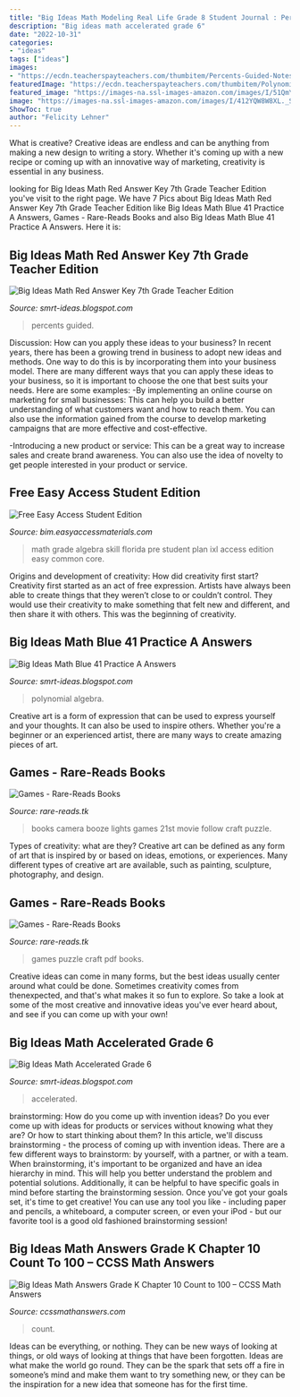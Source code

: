 ```yaml
---
title: "Big Ideas Math Modeling Real Life Grade 8 Student Journal : Percents Guided"
description: "Big ideas math accelerated grade 6"
date: "2022-10-31"
categories:
- "ideas"
tags: ["ideas"]
images:
- "https://ecdn.teacherspayteachers.com/thumbitem/Percents-Guided-Notes-Big-Ideas-Math-Red-7th-Grade-Chapter-6-3086927-1510853237/original-3086927-2.jpg"
featuredImage: "https://ecdn.teacherspayteachers.com/thumbitem/Polynomial-Functions-Chapter-4-Big-Ideas-Math-Algebra-2-4087680-1537892085/original-4087680-1.jpg"
featured_image: "https://images-na.ssl-images-amazon.com/images/I/51QmYJXOQ5L._SX397_BO1,204,203,200_.jpg"
image: "https://images-na.ssl-images-amazon.com/images/I/412YQW8W8XL._SX290_BO1,204,203,200_.jpg"
ShowToc: true
author: "Felicity Lehner"
---
```



What is creative?
Creative ideas are endless and can be anything from making a new design to writing a story. Whether it's coming up with a new recipe or coming up with an innovative way of marketing, creativity is essential in any business.

	

		
looking for Big Ideas Math Red Answer Key 7th Grade Teacher Edition you've visit to the right page. We have 7 Pics about Big Ideas Math Red Answer Key 7th Grade Teacher Edition like Big Ideas Math Blue 41 Practice A Answers, Games - Rare-Reads Books and also Big Ideas Math Blue 41 Practice A Answers. Here it is:
		
    
## Big Ideas Math Red Answer Key 7th Grade Teacher Edition

<img loading=lazy src="https://ecdn.teacherspayteachers.com/thumbitem/Percents-Guided-Notes-Big-Ideas-Math-Red-7th-Grade-Chapter-6-3086927-1510853237/original-3086927-2.jpg" onerror="this.onerror=null;this.src='https://tse2.mm.bing.net/th?id=OIP.ZDPIQTbGkvgPBkE626aDWwAAAA&amp;pid=15.1';" alt="Big Ideas Math Red Answer Key 7th Grade Teacher Edition">

_Source: smrt-ideas.blogspot.com_

>percents guided. 

	

Discussion: How can you apply these ideas to your business?
In recent years, there has been a growing trend in business to adopt new ideas and methods. One way to do this is by incorporating them into your business model. There are many different ways that you can apply these ideas to your business, so it is important to choose the one that best suits your needs. Here are some examples: 
-By implementing an online course on marketing for small businesses: This can help you build a better understanding of what customers want and how to reach them. You can also use the information gained from the course to develop marketing campaigns that are more effective and cost-effective. 

-Introducing a new product or service: This can be a great way to increase sales and create brand awareness. You can also use the idea of novelty to get people interested in your product or service.

    
## Free Easy Access Student Edition

<img loading=lazy src="https://www.bigideasmath.com/uploads/images/book_covers/mrl2019/grade8_cc.jpg" onerror="this.onerror=null;this.src='https://tse1.mm.bing.net/th?id=OIP.qKbu-tQkFrTEibhyXs_2lwAAAA&amp;pid=15.1';" alt="Free Easy Access Student Edition">

_Source: bim.easyaccessmaterials.com_

>math grade algebra skill florida pre student plan ixl access edition easy common core. 

	

Origins and development of creativity: How did creativity first start?
Creativity first started as an act of free expression. Artists have always been able to create things that they weren’t close to or couldn’t control. They would use their creativity to make something that felt new and different, and then share it with others. This was the beginning of creativity.

    
## Big Ideas Math Blue 41 Practice A Answers

<img loading=lazy src="https://ecdn.teacherspayteachers.com/thumbitem/Polynomial-Functions-Chapter-4-Big-Ideas-Math-Algebra-2-4087680-1537892085/original-4087680-1.jpg" onerror="this.onerror=null;this.src='https://tse3.mm.bing.net/th?id=OIP.jFJFlxVP0lGhsGDhNixDEwAAAA&amp;pid=15.1';" alt="Big Ideas Math Blue 41 Practice A Answers">

_Source: smrt-ideas.blogspot.com_

>polynomial algebra. 

	

Creative art is a form of expression that can be used to express yourself and your thoughts. It can also be used to inspire others. Whether you're a beginner or an experienced artist, there are many ways to create amazing pieces of art.

    
## Games - Rare-Reads Books

<img loading=lazy src="https://images-na.ssl-images-amazon.com/images/I/51QmYJXOQ5L._SX397_BO1,204,203,200_.jpg" onerror="this.onerror=null;this.src='https://tse1.mm.bing.net/th?id=OIP.bNbMSR_YEGqnymKSoz2zKgAAAA&amp;pid=15.1';" alt="Games - Rare-Reads Books">

_Source: rare-reads.tk_

>books camera booze lights games 21st movie follow craft puzzle. 

	

Types of creativity: what are they?
Creative art can be defined as any form of art that is inspired by or based on ideas, emotions, or experiences. Many different types of creative art are available, such as painting, sculpture, photography, and design.

    
## Games - Rare-Reads Books

<img loading=lazy src="https://images-na.ssl-images-amazon.com/images/I/412YQW8W8XL._SX290_BO1,204,203,200_.jpg" onerror="this.onerror=null;this.src='https://tse1.mm.bing.net/th?id=OIP.CiIC3Wa4KTxU5_CXOtJq6QAAAA&amp;pid=15.1';" alt="Games - Rare-Reads Books">

_Source: rare-reads.tk_

>games puzzle craft pdf books. 

	

Creative ideas can come in many forms, but the best ideas usually center around what could be done. Sometimes creativity comes from thenexpected, and that's what makes it so fun to explore. So take a look at some of the most creative and innovative ideas you've ever heard about, and see if you can come up with your own!

    
## Big Ideas Math Accelerated Grade 6

<img loading=lazy src="https://i.ytimg.com/vi/GuqKqsLWo70/maxresdefault.jpg" onerror="this.onerror=null;this.src='https://tse3.mm.bing.net/th?id=OIP.7UzjkTHesS1ydv8Lot2TKwHaE8&amp;pid=15.1';" alt="Big Ideas Math Accelerated Grade 6">

_Source: smrt-ideas.blogspot.com_

>accelerated. 

	

brainstorming: How do you come up with invention ideas?
Do you ever come up with ideas for products or services without knowing what they are? Or how to start thinking about them? In this article, we'll discuss brainstorming - the process of coming up with invention ideas.
There are a few different ways to brainstorm: by yourself, with a partner, or with a team. When brainstorming, it's important to be organized and have an idea hierarchy in mind. This will help you better understand the problem and potential solutions. Additionally, it can be helpful to have specific goals in mind before starting the brainstorming session. Once you've got your goals set, it's time to get creative! You can use any tool you like - including paper and pencils, a whiteboard, a computer screen, or even your iPod - but our favorite tool is a good old fashioned brainstorming session!

    
## Big Ideas Math Answers Grade K Chapter 10 Count To 100 – CCSS Math Answers

<img loading=lazy src="https://ccssmathanswers.com/wp-content/uploads/2021/01/Big-Ideas-Math-Answer-Key-Grade-K-Chapter-10-Count-to-100-10.4-5.png" onerror="this.onerror=null;this.src='https://tse1.mm.bing.net/th?id=OIP.9FxW8rUjudAkkiGWLBGf3AHaEO&amp;pid=15.1';" alt="Big Ideas Math Answers Grade K Chapter 10 Count to 100 – CCSS Math Answers">

_Source: ccssmathanswers.com_

>count. 

	

Ideas can be everything, or nothing. They can be new ways of looking at things, or old ways of looking at things that have been forgotten. Ideas are what make the world go round. They can be the spark that sets off a fire in someone’s mind and make them want to try something new, or they can be the inspiration for a new idea that someone has for the first time.

